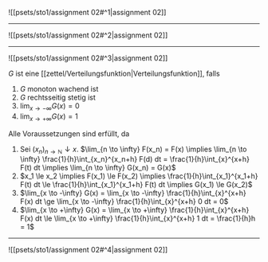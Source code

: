 ![[psets/sto1/assignment 02#^1|assignment 02]]

---

![[psets/sto1/assignment 02#^2|assignment 02]]

---

![[psets/sto1/assignment 02#^3|assignment 02]]

$G$ ist eine [[zettel/Verteilungsfunktion|Verteilungsfunktion]], falls
1. $G$ monoton wachend ist
2. $G$ rechtsseitig stetig ist
3. $\lim_{x \to -\infty} G(x) = 0$
4. $\lim_{x \to +\infty} G(x) = 1$

Alle Voraussetzungen sind erfüllt, da
1. Sei $(x_n)_{n \to \mathbb{N}} \downarrow x$.
	$\lim_{n \to \infty} F(x_n) = F(x) \implies \lim_{n \to \infty} \frac{1}{h}\int_{x_n}^{x_n+h} F(d) dt = \frac{1}{h}\int_{x}^{x+h} F(t) dt \implies \lim_{n \to \infty} G(x_n) = G(x)$
2. $x_1 \le x_2 \implies F(x_1) \le F(x_2) \implies \frac{1}{h}\int_{x_1}^{x_1+h} F(t) dt \le \frac{1}{h}\int_{x_1}^{x_1+h} F(t) dt \implies G(x_1) \le G(x_2)$
3. $\lim_{x \to -\infty} G(x) = \lim_{x \to -\infty} \frac{1}{h}\int_{x}^{x+h} F(x) dt \ge \lim_{x \to -\infty} \frac{1}{h}\int_{x}^{x+h} 0 dt = 0$
4. $\lim_{x \to +\infty} G(x) = \lim_{x \to +\infty} \frac{1}{h}\int_{x}^{x+h} F(x) dt \le \lim_{x \to +\infty} \frac{1}{h}\int_{x}^{x+h} 1 dt = \frac{1}{h}h = 1$

---

![[psets/sto1/assignment 02#^4|assignment 02]]
